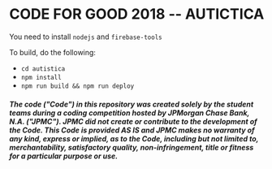 # CODE FOR GOOD 2018 -- AUTICTICA

You need to install ``nodejs`` and ``firebase-tools``


To build, do the following:
- ```cd autistica```
- ```npm install```
- ```npm run build && npm run deploy```

##### The code ("Code") in this repository was created solely by the student teams during a coding competition hosted by JPMorgan Chase Bank, N.A. ("JPMC").						JPMC did not create or contribute to the development of the Code.  This Code is provided AS IS and JPMC makes no warranty of any kind, express or implied, as to the Code,						including but not limited to, merchantability, satisfactory quality, non-infringement, title or fitness for a particular purpose or use.
